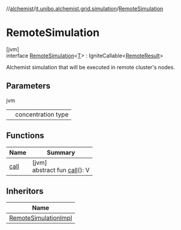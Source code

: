 //[alchemist](../../../index.md)/[it.unibo.alchemist.grid.simulation](../index.md)/[RemoteSimulation](index.md)

# RemoteSimulation

[jvm]\
interface [RemoteSimulation](index.md)<[T](index.md)> : IgniteCallable<[RemoteResult](../-remote-result/index.md)> 

Alchemist simulation that will be executed in remote cluster's nodes.

## Parameters

jvm

| | |
|---|---|
| <T> | concentration type |

## Functions

| Name | Summary |
|---|---|
| [call](index.md#-1659242016%2FFunctions%2F-267951372) | [jvm]<br>abstract fun [call](index.md#-1659242016%2FFunctions%2F-267951372)(): V |

## Inheritors

| Name |
|---|
| [RemoteSimulationImpl](../-remote-simulation-impl/index.md) |

